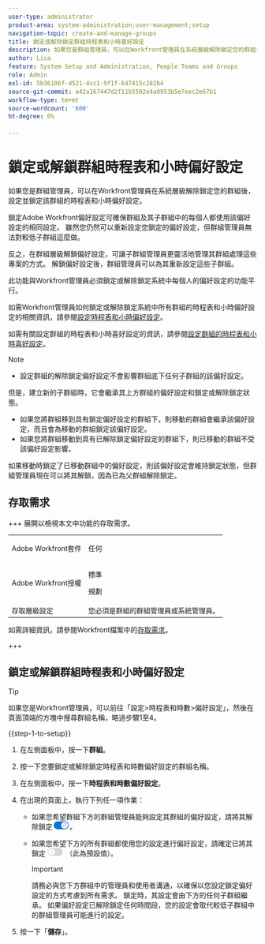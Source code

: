 ```yaml
---
user-type: administrator
product-area: system-administration;user-management;setup
navigation-topic: create-and-manage-groups
title: 鎖定或解除鎖定群組時程表和小時喜好設定
description: 如果您是群組管理員，可以在Workfront管理員在系統層級解除鎖定您的群組後，設定並鎖定該群組的時程表和小時偏好設定。
author: Lisa
feature: System Setup and Administration, People Teams and Groups
role: Admin
exl-id: 5b36106f-d521-4cc1-9f1f-647415c282b4
source-git-commit: a42a167447d2f11b5502e4a0953b5e7eec2e67b1
workflow-type: tm+mt
source-wordcount: '600'
ht-degree: 0%

---
```


# 鎖定或解鎖群組時程表和小時偏好設定

如果您是群組管理員，可以在Workfront管理員在系統層級解除鎖定您的群組後，設定並鎖定該群組的時程表和小時偏好設定。

鎖定Adobe Workfront偏好設定可確保群組及其子群組中的每個人都使用該偏好設定的相同設定。 雖然您仍然可以重新設定您鎖定的偏好設定，但群組管理員無法對較低子群組這麼做。

反之，在群組層級解鎖偏好設定，可讓子群組管理員更靈活地管理其群組處理這些專案的方式。 解鎖偏好設定後，群組管理員可以為其重新設定這些子群組。

此功能與Workfront管理員必須鎖定或解除鎖定系統中每個人的偏好設定的功能平行。

如需Workfront管理員如何鎖定或解除鎖定系統中所有群組的時程表和小時偏好設定的相關資訊，請參閱[設定時程表和小時偏好設定](../../../administration-and-setup/set-up-workfront/configure-timesheets-schedules/timesheet-and-hour-preferences.md)。

如需有關設定群組的時程表和小時喜好設定的資訊，請參閱[設定群組的時程表和小時喜好設定](../../../administration-and-setup/manage-groups/create-and-manage-groups/configure-timesheet-hour-preferences-group.md)。

<!--
Unlike other Lock/Unlock articles that start just like this one, we need the steps here. In other areas, the lock/unlock step is part of the article about setting preferences or creating statuses.</p>
-->

>[!NOTE]
>
>* 設定群組的解除鎖定偏好設定不會影響群組底下任何子群組的該偏好設定。
>
>  但是，建立新的子群組時，它會繼承其上方群組的偏好設定和鎖定或解除鎖定狀態。
>
>* 如果您將群組移到具有鎖定偏好設定的群組下，則移動的群組會繼承該偏好設定，而且會為移動的群組鎖定該偏好設定。
>* 如果您將群組移動到具有已解除鎖定偏好設定的群組下，則已移動的群組不受該偏好設定影響。
>
>  如果移動時鎖定了已移動群組中的偏好設定，則該偏好設定會維持鎖定狀態，但群組管理員現在可以將其解鎖，因為已為父群組解除鎖定。

## 存取需求

+++ 展開以檢視本文中功能的存取需求。

<table style="table-layout:auto"> 
 <col> 
 <col> 
 <tbody> 
  <tr> 
   <td>Adobe Workfront套件</td> 
   <td><p>任何</p></td> 
  </tr> 
  <tr> 
   <td>Adobe Workfront授權</td> 
   <td><p>標準</p>
       <p>規劃</p></td>
  </tr>
  <tr> 
   <td>存取層級設定</td> 
   <td>您必須是群組的群組管理員或系統管理員。</td>
  </tr>
 </tbody> 
</table>

如需詳細資訊，請參閱Workfront檔案中的[存取需求](/help/quicksilver/administration-and-setup/add-users/access-levels-and-object-permissions/access-level-requirements-in-documentation.md)。

+++

## 鎖定或解鎖群組時程表和小時偏好設定

>[!TIP]
>
>如果您是Workfront管理員，可以前往「設定>時程表和時數>偏好設定」，然後在頁面頂端的方塊中搜尋群組名稱，略過步驟1至4。

{{step-1-to-setup}}

1. 在左側面板中，按一下&#x200B;**群組**。
1. 按一下您要鎖定或解除鎖定時程表和時數偏好設定的群組名稱。
1. 在左側面板中，按一下&#x200B;**時程表和時數偏好設定**。

1. 在出現的頁面上，執行下列任一項作業：

   * 如果您希望群組下方的群組管理員能夠設定其群組的偏好設定，請將其解除鎖定![解除鎖定切換](assets/unlock-toggle-button.png)。
   * 如果您希望下方的所有群組都使用您的設定進行偏好設定，請確定已將其鎖定![鎖定切換](assets/lock-toggle-button.png) （此為預設值）。

     >[!IMPORTANT]
     >
     >請務必與您下方群組中的管理員和使用者溝通，以確保以您設定鎖定偏好設定的方式考慮到所有需求。 鎖定時，其設定會由下方的任何子群組繼承。 如果偏好設定已解除鎖定任何時間段，您的設定會取代較低子群組中的群組管理員可能進行的設定。

1. 按一下「**儲存**」。
